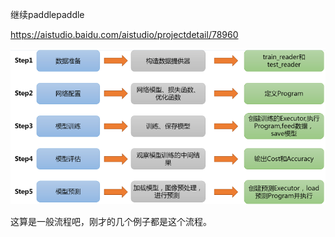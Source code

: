 继续paddlepaddle

https://aistudio.baidu.com/aistudio/projectdetail/78960

![image-20200525002517991](img/image-20200525002517991.png)

这算是一般流程吧，刚才的几个例子都是这个流程。

